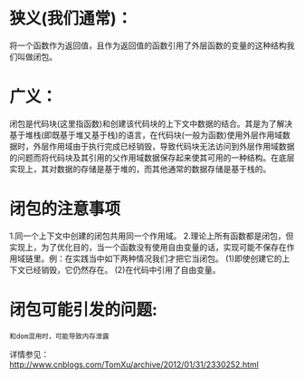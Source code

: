 # 狭义(我们通常)：
  将一个函数作为返回值，且作为返回值的函数引用了外层函数的变量的这种结构我们叫做闭包。
# 广义：
  闭包是代码块(这里指函数)和创建该代码块的上下文中数据的结合。其是为了解决基于堆栈(即既基于堆又基于栈)的语言，在代码块(一般为函数)使用外层作用域数据时，外层作用域由于执行完成已经销毁，导致代码块无法访问到外层作用域数据的问题而将代码块及其引用的父作用域数据保存起来使其可用的一种结构。在底层实现上，其对数据的存储是基于堆的，而其他通常的数据存储是基于栈的。

# 闭包的注意事项
1.同一个上下文中创建的闭包共用同一个作用域。
2.理论上所有函数都是闭包，但实现上，为了优化目的，当一个函数没有使用自由变量的话，实现可能不保存在作用域链里。例：在实践当中如下两种情况我们才把它当闭包。
  (1)即使创建它的上下文已经销毁，它仍然存在。
  (2)在代码中引用了自由变量。

# 闭包可能引发的问题:
	和dom混用时，可能导致内存泄露

详情参见：
	http://www.cnblogs.com/TomXu/archive/2012/01/31/2330252.html






